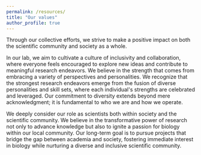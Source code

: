 ```yaml
---
permalink: /resources/
title: "Our values"
author_profile: true
---
```


Through our collective efforts, we strive to make a positive impact on both the scientific community and society as a whole. 

In our lab, we aim to cultivate a culture of inclusivity and collaboration, where everyone feels encouraged to explore new ideas and contribute to meaningful research endeavors. We believe in the strength that comes from embracing a variety of perspectives and personalities. We recognize that the strongest research endeavors emerge from the fusion of diverse personalities and skill sets, where each individual's strengths are celebrated and leveraged. Our commitment to diversity extends beyond mere acknowledgment; it is fundamental to who we are and how we operate. 

We deeply consider our role as scientists both within society and the scientific community. We believe in the transformative power of research not only to advance knowledge but also to ignite a passion for biology within our local community. Our long-term goal is to pursue projects that bridge the gap between academia and society, fostering immediate interest in biology while nurturing a diverse and inclusive scientific community.
